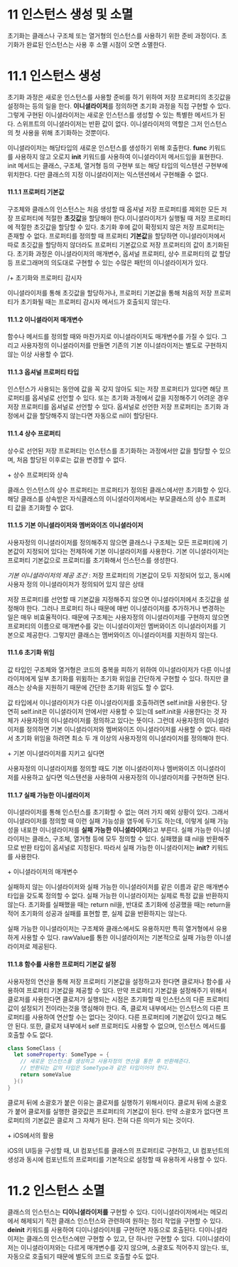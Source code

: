 # 11 인스턴스 생성 및 소멸

초기화는 클래스나 구조체 또는 열거형의 인스턴스를 사용하기 위한 준비 과정이다. 초기화가 완료된 인스턴스는 사용 후 소멸 시점이 오면 소멸한다. 



# 11.1 인스턴스 생성

초기화 과정은 새로운 인스턴스를 사용할 준비를 하기 위하여 저장 프로퍼티의 초깃값을 설정하는 등의 일을 한다. **이니셜라이저**를 정의하면 초기화 과정을 직접 구현할 수 있다. 그렇게 구현된 이니셜라이저는 새로운 인스턴스를 생성할 수 있는 특별한 메서드가 된다. 스위프트의 이니셜라이저는 반환 값이 없다. 이니셜라이저의 역할은 그저 인스턴스의 첫 사용을 위해 초기화하는 것뿐이다.

이니셜라이저는 해당타입의 새로운 인스턴스를 생성하기 위해 호출한다. **func** 키워드를 사용하지 않고 오로지 **init** 키워드를 사용하여 이니셜라이저 메서드임을 표현한다. init 메서드는 클래스, 구조체, 열거형 등의 구현부 또는 해당 타입의 익스텐션 구현부에 위치한다. 다만 클래스의 지정 이니셜라이저는 익스텐션에서 구현해줄 수 없다.

#### 11.1.1 프로퍼티 기본값 

구조체와 클래스의 인스턴스는 처음 생성할 때 옵셔널 저장 프로퍼티를 제외한 모든 저장 프로퍼티에 적절한 **초깃값**을 할당해야 한다.이니셜라이저가 실행될 때 저장 프로퍼티에 적절한 초깃값을 할당할 수 있다. 초기화 후에 값이 확정되지 않은 저장 프로퍼티는 존재할 수 없다. 프로퍼티를 정의할 때 프로퍼티 **기본값**을 할당하면 이니셜라이저에서 따로 초깃값을 할당하지 않더라도 프로퍼티 기본값으로 저장 프로퍼티의 값이 초기화된다. 초기화 과정은 이니셜라이저의 매개변수, 옵셔널 프로퍼티, 상수 프로퍼티의 값 할당 등 프로그래머의 의도대로 구현할 수 있는 수많은 패턴의 이니셜라이저가 있다.

/+ 초기화와 프로퍼티 감시자

이니셜라이저를 통해 초깃값을 할당하거나, 프로퍼티 기본값을 통해 처음의 저장 프로퍼티가 초기화될 때는 프로퍼티 감시자 메서드가 호출되지 않는다. 

#### 11.1.2 이니셜라이저 매개변수

함수나 메서드를 정의할 때와 마찬가지로 이니셜라이저도 매개변수를 가질 수 있다. 그리고 사용자정의 이니셜라이저를 만들면 기존의 기본 이니셜라이저는 별도로 구현하지 않는 이상 사용할 수 없다. 

#### 11.1.3 옵셔널 프로퍼티 타입

인스턴스가 사용되는 동안에 값을 꼭 갖지 않아도 되는 저장 프로퍼티가 있다면 해당 프로퍼티를 옵셔널로 선언할 수 있다. 또는 초기화 과정에서 값을 지정해주기 어려운 경우 저장 프로퍼티를 옵셔널로 선언할 수 있다. 옵셔널로 선언한 저장 프로퍼티는 초기화 과정에서 값을 할당해주지 않는다면 자동으로 nil이 할당된다.

#### 11.1.4 상수 프로퍼티

상수로 선언된 저장 프로퍼티는 인스턴스를 초기화하는 과정에서만 값을 할당할 수 있으며, 처음 할당된 이후로는 값을 변경할 수 없다. 

\+ 상수 프로퍼티와 상속

클래스 인스턴스의 상수 프로퍼티는 프로퍼티가 정의된 클래스에서만 초기화할 수 있다. 해당 클래스를 상속받은 자식클래스의 이니셜라이저에서는 부모클래스의 상수 프로퍼티 값을 초기화할 수 없다. 

#### 11.1.5 기본 이니셜라이저와 멤버와이즈 이니셜라이저

사용자정의 이니셜라이저를 정의해주지 않으면 클래스나 구조체는 모든 프로퍼티에 기본값이 지정되어 있다는 전제하에 기본 이니셜라이저를 사용한다. 기본 이니셜라이저는 프로퍼티 기본값으로 프로퍼티를 초기화해서 인스턴스를 생성한다.

*기본 이니셜라이저의 제공 조건* : 저장 프로퍼티의 기본값이 모두 지정되어 있고, 동시에 사용자 정의 이니셜라이저가 정의되어 있지 않은 상태

저장 프로퍼티를 선언할 때 기본값을 지정해주지 않으면 이니셜라이저에서 초깃값을 설정해야 한다. 그러나 프로퍼티 하나 때문에 매번 이니셜라이저를 추가하거나 변경하는 일은 매우 비효율적이다. 때문에 구조체는 사용자정의 이니셜라이저를 구현하지 않으면 프로퍼티의 이름으로 매개변수를 갖는 이니셜라이저인 멤버와이즈 이니셜라이저를 기본으로 제공한다. 그렇지만 클래스는 멤버와이즈 이니셜라이저를 지원하지 않는다. 

#### 11.1.6 초기화 위임

값 타입인 구조체와 열거형은 코드의 중복을 피하기 위하여 이니셜라이저가 다른 이니셜라이저에게 일부 초기화를 위윔하는 초기화 위임을 간단하게 구현할 수 있다. 하지만 클래스는 상속을 지원하기 때문에 간단한 초기화 위임도 할 수 없다. 

값 타입에서 이니셜라이저가 다른 이니셜라이저를 호출하려면 self.init을 사용한다. 당연히 self.init은 이니셜라이저 안에서만 사용할 수 있는데 self.init을 사용한다는 것 자체가 사용자정의 이니셜라이저를 정의하고 있다는 뜻이다. 그런데 사용자정의 이니셜라이저를 정의하면 기본 이니셜라이저와 멤버와이즈 이니셜라이저를 사용할 수 없다. 따라서 초기화 위임을 하려면 최소 두 개 이상의 사용자정의 이니셜라이저를 정의해야 한다.

\+ 기본 이니셜라이저를 지키고 싶다면

사용자정의 이니셜라이저를 정의할 때도 기본 이니셜라이저나 멤버와이즈 이니셜라이저를 사용하고 싶다면 익스텐션을 사용하여 사용자정의 이니셜라이저를 구현하면 된다.

#### 11.1.7 실패 가능한 이니셜라이저

이니셜라이저를 통해 인스턴스를 초기화할 수 없는 여러 가지 예외 상황이 있다. 그래서 이니셜라이저를 정의할 때 이런 실패 가능성을 염두에 두기도 하는데, 이렇게 실패 가능성을 내포한 이니셜라이저를 **실패 가능한 이니셜라이저**라고 부른다. 실패 가능한 이니셜라이저는 클래스, 구조체, 열거형 등에 모두 정의할 수 있다. 실패했을 떄 nil을 반환해주므로 반환 타입이 옵셔널로 지정된다. 따라서 실패 가능한 이니셜라이저는 **init?** 키워드를 사용한다.

\+ 이니셜라이저의 매개변수

실패하지 않는 이니셜라이저와 실패 가능한 이니셜라이저를 같은 이름과 같은 매개변수 타입을 갖도록 정의할 수 없다. 실패 가능한 이니셜라이저는 실제로 특정 값을 반환하지 않는다. 초기화를 실패했을 때는 return nil을, 반대로 초기화에 성공했을 때는 return을 적어 초기화의 성공과 실패를 표현할 뿐, 실제 값을 반환하지는 않는다.

실패 가능한 이니셜라이저는 구조체와 클래스에서도 유용하지만 특히 열거형에서 유용하게 사용할 수 있다. rawValue를 통한 이니셜라이저는 기본적으로 실패 가능한 이니셜라이저로 제공된다.

#### 11.1.8 함수를 사용한 프로퍼티 기본값 설정

사용자정의 연산을 통해 저장 프로퍼티 기본값을 설정하고자 한다면 클로저나 함수를 사용하여 프로퍼티 기본값을 제공할 수 있다. 만약 프로퍼티 기본값을 설정해주기 위해서 클로저를 사용한다면 클로저가 실행되는 시점은 초기화할 때 인스턴스의 다른 프로퍼티 값이 설정되기 전이라는것을 명심해야 한다. 즉, 클로저 내부에서는 인스턴스의 다른 프로퍼티를 사용하여 연산할 수는 없다는 것이다. 다른 프로퍼티에 기본값이 있다고 해도 안 된다. 또한, 클로저 내부에서 self 프로퍼티도 사용할 수 없으며, 인스턴스 메서드를 호출할 수도 없다. 

```swift
class SomeClass {
  let someProperty: SomeType = {
    // 새로운 인스턴스를 생성하고 사용자정의 연산을 통한 후 반환해준다.
    // 반환되는 값의 타입은 SomeType과 같은 타입이어야 한다.
    return someValue
  }()
}
```

클로저 뒤에 소괄호가 붙은 이유는 클로저를 실행하기 위해서이다. 클로저 뒤에 소괄호가 붙어 클로저를 실행한 결괏값은 프로퍼티의 기본값이 된다. 만약 소괄호가 없다면 프로퍼티의 기본값은 클로저 그 자체가 된다. 전혀 다른 의미가 되는 것이다. 

\+ iOS에서의 활용

iOS의 UI등을 구성할 때, UI 컴포넌트를 클래스의 프로퍼티로 구현하고, UI 컴포넌트의 생성과 동시에 컴포넌트의 프로퍼티를 기본적으로 설정할 때 유용하게 사용할 수 있다. 

# 11.2 인스턴스 소멸

클래스의 인스턴스는 **디이니셜라이저를** 구현할 수 있다. 디이니셜라이저에서는 메모리에서 해제되기 직전 클래스 인스턴스와 관련하여 원하는 정리 작업을 구현할 수 있다. **deinit** 키워드를 사용하여 디이니셜라이저를 구현하면 자동으로 호출된다. 디이니셜라이저는 클래스의 인스턴스에만 구현할 수 있고, 단 하나만 구현할 수 있다. 디이니셜라이저는 이니셜라이저와는 다르게 매개변수를 갖지 않으며, 소괄호도 적어주지 않는다. 또, 자동으로 호출되기 때문에 별도의 코드로 호출할 수도 없다. 